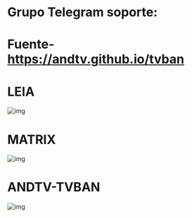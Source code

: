 # Grupo Telegram soporte: 
# Fuente- https://andtv.github.io/tvban

# LEIA
![img](https://raw.githubusercontent.com/andtv/andtv.github.io/master/tvban/wizard/imagenes/tbuild.png)

# MATRIX
![img](https://i.imgur.com/PfZUhyc.png)

# ANDTV-TVBAN
![img](https://i.imgur.com/cmvc0gK.png)


